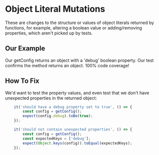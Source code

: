# Object Literal Mutations

These are changes to the structure or values of object literals returned by functions, for example, altering a boolean value or adding/removing properties, which aren't picked up by tests.

## Our Example

Our getConfig returns an object with a 'debug' boolean property. Our test confirms the method returns an object. 100% code coverage!

## How To Fix

We'd want to test the property values, and even test that we don't have unexpected properties in the returned object:

```typescript
    it('should have a debug property set to true', () => {
        const config = getConfig();
        expect(config.debug).toBe(true);
    });

    it('should not contain unexpected properties', () => {
        const config = getConfig();
        const expectedKeys = ['debug'];
        expect(Object.keys(config)).toEqual(expectedKeys);
    });
```

